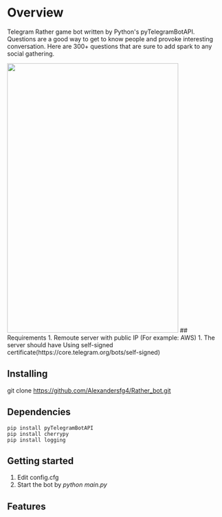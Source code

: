 # Overview

Telegram Rather game bot written by Python's pyTelegramBotAPI.
Questions are a good way to get to know people and provoke interesting conversation. Here are 300+ questions that are sure to add spark to any social gathering.

<img src="https://github.com/Alexandersfg4/Rather_bot/blob/master/Screenshot%202020-09-26%20at%2013.42.25.png" height="627" width="398">
## Requirements
1. Remoute server with public IP (For example: AWS)
1. The server should have Using self-signed certificate(https://core.telegram.org/bots/self-signed)

## Installing
git clone https://github.com/Alexandersfg4/Rather_bot.git


## Dependencies
```
pip install pyTelegramBotAPI
pip install cherrypy
pip install logging
```
## Getting started
1. Edit config.cfg
1. Start the bot by *python main.py*
  
## Features
